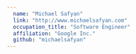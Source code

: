 ```yaml
---
  name: "Michael Safyan"
  link: "http://www.michaelsafyan.com"
  occupation_title: "Software Engineer"
  affiliation: "Google Inc."
  github: "michaelsafyan"
---
```

